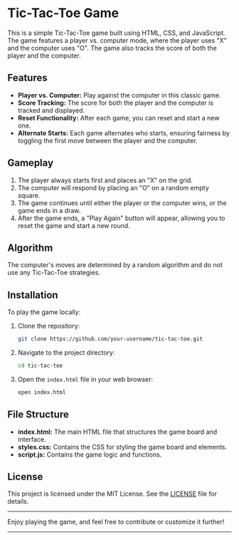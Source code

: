 # Tic-Tac-Toe Game

This is a simple Tic-Tac-Toe game built using HTML, CSS, and JavaScript. The game features a player vs. computer mode, where the player uses "X" and the computer uses "O". The game also tracks the score of both the player and the computer.

## Features

- **Player vs. Computer:** Play against the computer in this classic game.
- **Score Tracking:** The score for both the player and the computer is tracked and displayed.
- **Reset Functionality:** After each game, you can reset and start a new one.
- **Alternate Starts:** Each game alternates who starts, ensuring fairness by toggling the first move between the player and the computer.

## Gameplay

1. The player always starts first and places an "X" on the grid.
2. The computer will respond by placing an "O" on a random empty square.
3. The game continues until either the player or the computer wins, or the game ends in a draw.
4. After the game ends, a "Play Again" button will appear, allowing you to reset the game and start a new round.

## Algorithm

The computer's moves are determined by a random algorithm and do not use any Tic-Tac-Toe strategies.

## Installation

To play the game locally:

1. Clone the repository:

    ```bash
    git clone https://github.com/your-username/tic-tac-toe.git
    ```

2. Navigate to the project directory:

    ```bash
    cd tic-tac-toe
    ```

3. Open the `index.html` file in your web browser:

    ```bash
    open index.html
    ```

## File Structure

- **index.html:** The main HTML file that structures the game board and interface.
- **styles.css:** Contains the CSS for styling the game board and elements.
- **script.js:** Contains the game logic and functions.

## License

This project is licensed under the MIT License. See the [LICENSE](LICENSE) file for details.

---

Enjoy playing the game, and feel free to contribute or customize it further!

---


